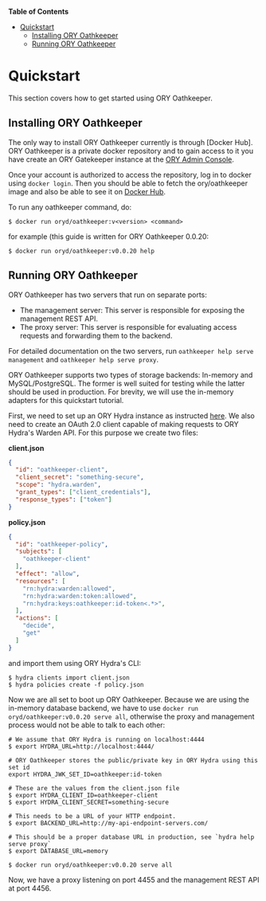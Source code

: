 <!-- START doctoc generated TOC please keep comment here to allow auto update -->
<!-- DON'T EDIT THIS SECTION, INSTEAD RE-RUN doctoc TO UPDATE -->
**Table of Contents**

- [Quickstart](#quickstart)
  - [Installing ORY Oathkeeper](#installing-ory-oathkeeper)
  - [Running ORY Oathkeeper](#running-ory-oathkeeper)

<!-- END doctoc generated TOC please keep comment here to allow auto update -->

# Quickstart

This section covers how to get started using ORY Oathkeeper.

## Installing ORY Oathkeeper

The only way to install ORY Oathkeeper currently is through [Docker Hub]. ORY Oathkeeper is a private docker repository
and to gain access to it you have create an ORY Gatekeeper instance at the [ORY Admin Console](https://admin.ory.am).

Once your account is authorized to access the repository, log in to docker using `docker login`. Then you should
be able to fetch the ory/oathkeeper image and also be able to see it on [Docker Hub](https://hub.docker.com/r/oryd/oathkeeper/).

To run any oathkeeper command, do:

```
$ docker run oryd/oathkeeper:v<version> <command>
```

for example (this guide is written for ORY Oathkeeper 0.0.20:

```
$ docker run oryd/oathkeeper:v0.0.20 help
```

## Running ORY Oathkeeper

ORY Oathkeeper has two servers that run on separate ports:

* The management server: This server is responsible for exposing the management REST API.
* The proxy server: This server is responsible for evaluating access requests and forwarding them to the backend.

For detailed documentation on the two servers, run `oathkeeper help serve management` and `oathkeeper help serve proxy`.

ORY Oathkeeper supports two types of storage backends: In-memory and MySQL/PostgreSQL. The former is well suited
for testing while the latter should be used in production. For brevity, we will use the in-memory adapters for this
quickstart tutorial.

First, we need to set up an ORY Hydra instance as instructed [here](https://ory.gitbooks.io/hydra/content/install.html).
We also need to create an OAuth 2.0 client capable of making requests to ORY Hydra's Warden API. For this purpose we
create two files:

**client.json**
```json
{
  "id": "oathkeeper-client",
  "client_secret": "something-secure",
  "scope": "hydra.warden",
  "grant_types": ["client_credentials"],
  "response_types": ["token"]
}
```

**policy.json**
```json
{
  "id": "oathkeeper-policy",
  "subjects": [
    "oathkeeper-client"
  ],
  "effect": "allow",
  "resources": [
    "rn:hydra:warden:allowed",
    "rn:hydra:warden:token:allowed",
    "rn:hydra:keys:oathkeeper:id-token<.*>",
  ],
  "actions": [
    "decide",
    "get"
  ]
}
```

and import them using ORY Hydra's CLI:

```
$ hydra clients import client.json
$ hydra policies create -f policy.json
```

Now we are all set to boot up ORY Oathkeeper. Because we are using the in-memory database backend, we have to use
`docker run oryd/oathkeeper:v0.0.20 serve all`, otherwise the proxy and management process would not be able to talk to each other:

```
# We assume that ORY Hydra is running on localhost:4444
$ export HYDRA_URL=http://localhost:4444/

# ORY Oathkeeper stores the public/private key in ORY Hydra using this set id
export HYDRA_JWK_SET_ID=oathkeeper:id-token

# These are the values from the client.json file
$ export HYDRA_CLIENT_ID=oathkeeper-client
$ export HYDRA_CLIENT_SECRET=something-secure

# This needs to be a URL of your HTTP endpoint.
$ export BACKEND_URL=http://my-api-endpoint-servers.com/

# This should be a proper database URL in production, see `hydra help serve proxy`
$ export DATABASE_URL=memory

$ docker run oryd/oathkeeper:v0.0.20 serve all
```

Now, we have a proxy listening on port 4455 and the management REST API at port 4456.
